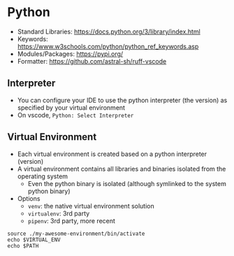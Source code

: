 # Python

- Standard Libraries: <https://docs.python.org/3/library/index.html>
- Keywords: <https://www.w3schools.com/python/python_ref_keywords.asp>
- Modules/Packages: <https://pypi.org/>
- Formatter: <https://github.com/astral-sh/ruff-vscode>

## Interpreter

- You can configure your IDE to use the python interpreter (the version) as specified by your virtual environment
- On vscode, `Python: Select Interpreter`

## Virtual Environment

- Each virtual environment is created based on a python interpreter (version)
- A virtual environment contains all libraries and binaries isolated from the operating system
  - Even the python binary is isolated (although symlinked to the system python binary)
- Options
  - `venv`: the native virtual environment solution
  - `virtualenv`: 3rd party
  - `pipenv`: 3rd party, more recent

```shell
source ./my-awesome-environment/bin/activate
echo $VIRTUAL_ENV
echo $PATH
```
